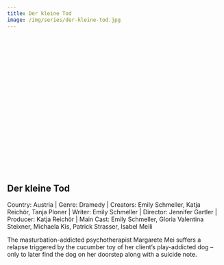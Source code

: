 ```yaml
---
title: Der kleine Tod
image: /img/series/der-kleine-tod.jpg
---
```

<iframe width="560" height="315" src="" frameborder="0" allow="accelerometer; autoplay; encrypted-media; gyroscope; picture-in-picture" allowfullscreen></iframe>

## Der kleine Tod  
Country: Austria | Genre: Dramedy | Creators: Emily Schmeller, Katja Reichör, Tanja Ploner | Writer: Emily Schmeller | Director: Jennifer Gartler | Producer: Katja Reichör | Main Cast: Emily Schmeller, Gloria Valentina Steixner, Michaela Kis, Patrick Strasser, Isabel Meili

The masturbation-addicted psychotherapist Margarete Mei suffers a relapse triggered by the cucumber toy of her client’s play-addicted dog – only to later find the dog on her doorstep along with a suicide note.

